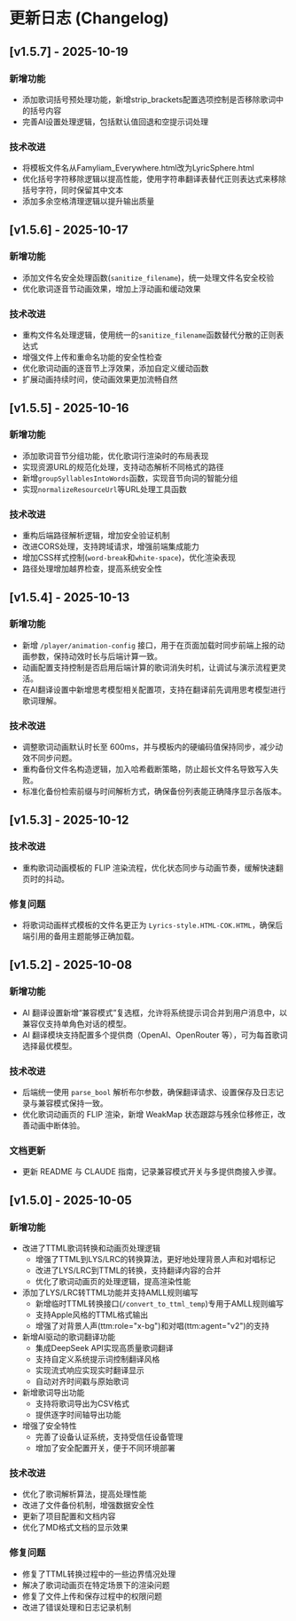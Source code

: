 # 更新日志 (Changelog)

## [v1.5.7] - 2025-10-19

### 新增功能
- 添加歌词括号预处理功能，新增strip_brackets配置选项控制是否移除歌词中的括号内容
- 完善AI设置处理逻辑，包括默认值回退和空提示词处理

### 技术改进
- 将模板文件名从Famyliam_Everywhere.html改为LyricSphere.html
- 优化括号字符移除逻辑以提高性能，使用字符串翻译表替代正则表达式来移除括号字符，同时保留其中文本
- 添加多余空格清理逻辑以提升输出质量

## [v1.5.6] - 2025-10-17

### 新增功能
- 添加文件名安全处理函数(`sanitize_filename`)，统一处理文件名安全校验
- 优化歌词逐音节动画效果，增加上浮动画和缓动效果

### 技术改进
- 重构文件名处理逻辑，使用统一的`sanitize_filename`函数替代分散的正则表达式
- 增强文件上传和重命名功能的安全性检查
- 优化歌词动画的逐音节上浮效果，添加自定义缓动函数
- 扩展动画持续时间，使动画效果更加流畅自然

## [v1.5.5] - 2025-10-16

### 新增功能
- 添加歌词音节分组功能，优化歌词行渲染时的布局表现
- 实现资源URL的规范化处理，支持动态解析不同格式的路径
- 新增`groupSyllablesIntoWords`函数，实现音节向词的智能分组
- 实现`normalizeResourceUrl`等URL处理工具函数

### 技术改进
- 重构后端路径解析逻辑，增加安全验证机制
- 改进CORS处理，支持跨域请求，增强前端集成能力
- 增加CSS样式控制(`word-break`和`white-space`)，优化渲染表现
- 路径处理增加越界检查，提高系统安全性

## [v1.5.4] - 2025-10-13

### 新增功能
- 新增 `/player/animation-config` 接口，用于在页面加载时同步前端上报的动画参数，保持动效时长与后端计算一致。
- 动画配置支持控制是否启用后端计算的歌词消失时机，让调试与演示流程更灵活。
- 在AI翻译设置中新增思考模型相关配置项，支持在翻译前先调用思考模型进行歌词理解。

### 技术改进
- 调整歌词动画默认时长至 600ms，并与模板内的硬编码值保持同步，减少动效不同步问题。
- 重构备份文件名构造逻辑，加入哈希截断策略，防止超长文件名导致写入失败。
- 标准化备份检索前缀与时间解析方式，确保备份列表能正确降序显示各版本。

## [v1.5.3] - 2025-10-12

### 技术改进
- 重构歌词动画模板的 FLIP 渲染流程，优化状态同步与动画节奏，缓解快速翻页时的抖动。

### 修复问题
- 将歌词动画样式模板的文件名更正为 `Lyrics-style.HTML-COK.HTML`，确保后端引用的备用主题能够正确加载。

## [v1.5.2] - 2025-10-08

### 新增功能
- AI 翻译设置新增“兼容模式”复选框，允许将系统提示词合并到用户消息中，以兼容仅支持单角色对话的模型。
- AI 翻译模块支持配置多个提供商（OpenAI、OpenRouter 等），可为每首歌词选择最优模型。

### 技术改进
- 后端统一使用 `parse_bool` 解析布尔参数，确保翻译请求、设置保存及日志记录与兼容模式保持一致。
- 优化歌词动画页的 FLIP 渲染，新增 WeakMap 状态跟踪与残余位移修正，改善动画中断体验。

### 文档更新
- 更新 README 与 CLAUDE 指南，记录兼容模式开关与多提供商接入步骤。

## [v1.5.0] - 2025-10-05

### 新增功能
- 改进了TTML歌词转换和动画页处理逻辑
  - 增强了TTML到LYS/LRC的转换算法，更好地处理背景人声和对唱标记
  - 改进了LYS/LRC到TTML的转换，支持翻译内容的合并
  - 优化了歌词动画页的处理逻辑，提高渲染性能
- 添加了LYS/LRC转TTML功能并支持AMLL规则编写
  - 新增临时TTML转换接口(`/convert_to_ttml_temp`)专用于AMLL规则编写
  - 支持Apple风格的TTML格式输出
  - 增强了对背景人声(ttm:role="x-bg")和对唱(ttm:agent="v2")的支持
- 新增AI驱动的歌词翻译功能
  - 集成DeepSeek API实现高质量歌词翻译
  - 支持自定义系统提示词控制翻译风格
  - 实现流式响应实现实时翻译显示
  - 自动对齐时间戳与原始歌词
- 新增歌词导出功能
  - 支持将歌词导出为CSV格式
  - 提供逐字时间轴导出功能
- 增强了安全特性
  - 完善了设备认证系统，支持受信任设备管理
  - 增加了安全配置开关，便于不同环境部署

### 技术改进
- 优化了歌词解析算法，提高处理性能
- 改进了文件备份机制，增强数据安全性
- 更新了项目配置和文档内容
- 优化了MD格式文档的显示效果

### 修复问题
- 修复了TTML转换过程中的一些边界情况处理
- 解决了歌词动画页在特定场景下的渲染问题
- 修复了文件上传和保存过程中的权限问题
- 改进了错误处理和日志记录机制
